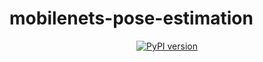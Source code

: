 # mobilenets-pose-estimation

<p align="center">
    <!-- doi badges -->
    <a href="https://doi.org/10.1109/AVSS.2018.8639378"><img src="https://badge.fury.io/py/nerfstudio.svg" alt="PyPI version"></a>
</p>
